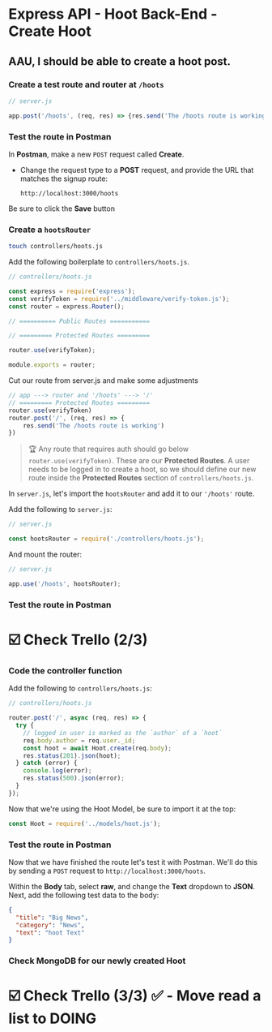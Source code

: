# Express API - Hoot Back-End - Create Hoot

## AAU, I should be able to create a hoot post.

### Create a test route and router at `/hoots`

```jsx
// server.js

app.post('/hoots', (req, res) => {res.send('The /hoots route is working'});
```

### Test the route in Postman

In **Postman**, make a new `POST` request called **Create**.
 - Change the request type to a **POST** request, and provide the URL that matches the signup route:

     ```
     http://localhost:3000/hoots
     ```

Be sure to click the **Save** button

### Create a `hootsRouter`

```bash
touch controllers/hoots.js
```

Add the following boilerplate to `controllers/hoots.js`.

```jsx
// controllers/hoots.js

const express = require('express');
const verifyToken = require('../middleware/verify-token.js');
const router = express.Router();

// ========== Public Routes ===========

// ========= Protected Routes =========

router.use(verifyToken);

module.exports = router;
```

Cut our route from server.js and make some adjustments
```js
// app ---> router and '/hoots' ---> '/'
// ========= Protected Routes =========
router.use(verifyToken)
router.post('/', (req, res) => {
    res.send('The /hoots route is working')
})
```

> 🏆 Any route that requires auth should go below `router.use(verifyToken)`. These are our **Protected Routes**. A user needs to be logged in to create a hoot, so we should define our new route inside the **Protected Routes** section of `controllers/hoots.js`.

In `server.js`, let's import the `hootsRouter` and add it to our `'/hoots'` route.

Add the following to `server.js`:

```jsx
// server.js

const hootsRouter = require('./controllers/hoots.js');
```

And mount the router:

```jsx
// server.js

app.use('/hoots', hootsRouter);
```

### Test the route in Postman

# ☑️ Check Trello (2/3)

### Code the controller function

Add the following to `controllers/hoots.js`:

```jsx
// controllers/hoots.js

router.post('/', async (req, res) => {
  try {
    // logged in user is marked as the `author` of a `hoot`
    req.body.author = req.user._id;
    const hoot = await Hoot.create(req.body);
    res.status(201).json(hoot);
  } catch (error) {
    console.log(error);
    res.status(500).json(error);
  }
});
```

Now that we're using the Hoot Model, be sure to import it at the top:
```js
const Hoot = require('../models/hoot.js');
```

### Test the route in Postman

Now that we have finished the route let's test it with Postman. We'll do this by sending a `POST` request to `http://localhost:3000/hoots`.

Within the **Body** tab, select **raw**, and change the **Text** dropdown to **JSON**. Next, add the following test data to the body:

```json
{
  "title": "Big News",
  "category": "News",
  "text": "hoot Text"
}
```

### Check MongoDB for our newly created Hoot


# ☑️ Check Trello (3/3) ✅ - Move read a list to DOING
